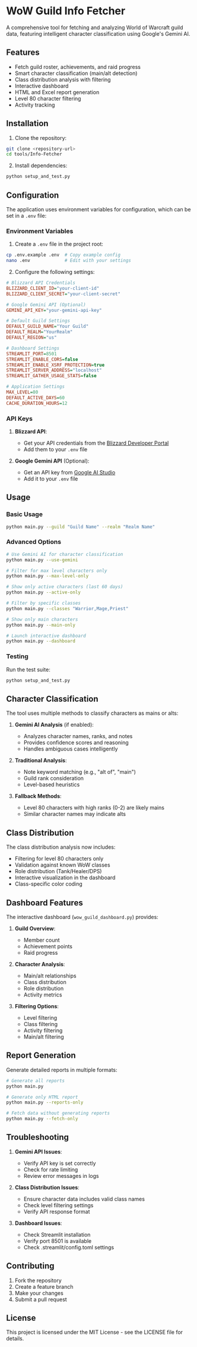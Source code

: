 # WoW Guild Info Fetcher

A comprehensive tool for fetching and analyzing World of Warcraft guild data, featuring intelligent character classification using Google's Gemini AI.

## Features

- Fetch guild roster, achievements, and raid progress
- Smart character classification (main/alt detection)
- Class distribution analysis with filtering
- Interactive dashboard
- HTML and Excel report generation
- Level 80 character filtering
- Activity tracking

## Installation

1. Clone the repository:
```bash
git clone <repository-url>
cd tools/Info-Fetcher
```

2. Install dependencies:
```bash
python setup_and_test.py
```

## Configuration

The application uses environment variables for configuration, which can be set in a `.env` file:

### Environment Variables

1. Create a `.env` file in the project root:
```bash
cp .env.example .env  # Copy example config
nano .env             # Edit with your settings
```

2. Configure the following settings:

```ini
# Blizzard API Credentials
BLIZZARD_CLIENT_ID="your-client-id"
BLIZZARD_CLIENT_SECRET="your-client-secret"

# Google Gemini API (Optional)
GEMINI_API_KEY="your-gemini-api-key"

# Default Guild Settings
DEFAULT_GUILD_NAME="Your Guild"
DEFAULT_REALM="YourRealm"
DEFAULT_REGION="us"

# Dashboard Settings
STREAMLIT_PORT=8501
STREAMLIT_ENABLE_CORS=false
STREAMLIT_ENABLE_XSRF_PROTECTION=true
STREAMLIT_SERVER_ADDRESS="localhost"
STREAMLIT_GATHER_USAGE_STATS=false

# Application Settings
MAX_LEVEL=80
DEFAULT_ACTIVE_DAYS=60
CACHE_DURATION_HOURS=12
```

### API Keys

1. **Blizzard API**: 
   - Get your API credentials from the [Blizzard Developer Portal](https://develop.battle.net/)
   - Add them to your `.env` file

2. **Google Gemini API** (Optional):
   - Get an API key from [Google AI Studio](https://makersuite.google.com/app/apikey)
   - Add it to your `.env` file

## Usage

### Basic Usage

```bash
python main.py --guild "Guild Name" --realm "Realm Name"
```

### Advanced Options

```bash
# Use Gemini AI for character classification
python main.py --use-gemini

# Filter for max level characters only
python main.py --max-level-only

# Show only active characters (last 60 days)
python main.py --active-only

# Filter by specific classes
python main.py --classes "Warrior,Mage,Priest"

# Show only main characters
python main.py --main-only

# Launch interactive dashboard
python main.py --dashboard
```

### Testing

Run the test suite:
```bash
python setup_and_test.py
```

## Character Classification

The tool uses multiple methods to classify characters as mains or alts:

1. **Gemini AI Analysis** (if enabled):
   - Analyzes character names, ranks, and notes
   - Provides confidence scores and reasoning
   - Handles ambiguous cases intelligently

2. **Traditional Analysis**:
   - Note keyword matching (e.g., "alt of", "main")
   - Guild rank consideration
   - Level-based heuristics

3. **Fallback Methods**:
   - Level 80 characters with high ranks (0-2) are likely mains
   - Similar character names may indicate alts

## Class Distribution

The class distribution analysis now includes:

- Filtering for level 80 characters only
- Validation against known WoW classes
- Role distribution (Tank/Healer/DPS)
- Interactive visualization in the dashboard
- Class-specific color coding

## Dashboard Features

The interactive dashboard (`wow_guild_dashboard.py`) provides:

1. **Guild Overview**:
   - Member count
   - Achievement points
   - Raid progress

2. **Character Analysis**:
   - Main/alt relationships
   - Class distribution
   - Role distribution
   - Activity metrics

3. **Filtering Options**:
   - Level filtering
   - Class filtering
   - Activity filtering
   - Main/alt filtering

## Report Generation

Generate detailed reports in multiple formats:

```bash
# Generate all reports
python main.py

# Generate only HTML report
python main.py --reports-only

# Fetch data without generating reports
python main.py --fetch-only
```

## Troubleshooting

1. **Gemini API Issues**:
   - Verify API key is set correctly
   - Check for rate limiting
   - Review error messages in logs

2. **Class Distribution Issues**:
   - Ensure character data includes valid class names
   - Check level filtering settings
   - Verify API response format

3. **Dashboard Issues**:
   - Check Streamlit installation
   - Verify port 8501 is available
   - Check .streamlit/config.toml settings

## Contributing

1. Fork the repository
2. Create a feature branch
3. Make your changes
4. Submit a pull request

## License

This project is licensed under the MIT License - see the LICENSE file for details.
